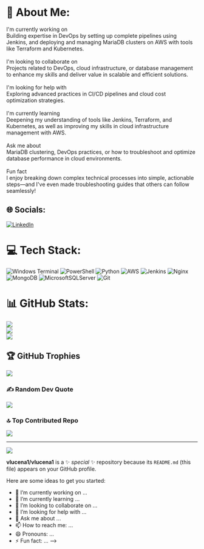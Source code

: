 # 💫 About Me:
I'm currently working on<br>Building expertise in DevOps by setting up complete pipelines using Jenkins, and deploying and managing MariaDB clusters on AWS with tools like Terraform and Kubernetes.<br><br>I'm looking to collaborate on<br>Projects related to DevOps, cloud infrastructure, or database management to enhance my skills and deliver value in scalable and efficient solutions.<br><br>I'm looking for help with<br>Exploring advanced practices in CI/CD pipelines and cloud cost optimization strategies.<br><br>I'm currently learning<br>Deepening my understanding of tools like Jenkins, Terraform, and Kubernetes, as well as improving my skills in cloud infrastructure management with AWS.<br><br>Ask me about<br>MariaDB clustering, DevOps practices, or how to troubleshoot and optimize database performance in cloud environments.<br><br>Fun fact<br>I enjoy breaking down complex technical processes into simple, actionable steps—and I've even made troubleshooting guides that others can follow seamlessly!


## 🌐 Socials:
[![LinkedIn](https://img.shields.io/badge/LinkedIn-%230077B5.svg?logo=linkedin&logoColor=white)](https://www.linkedin.com/in/victor-lucena-3a6b921ab/) 

# 💻 Tech Stack:
![Windows Terminal](https://img.shields.io/badge/Windows%20Terminal-%234D4D4D.svg?style=plastic&logo=windows-terminal&logoColor=white) ![PowerShell](https://img.shields.io/badge/PowerShell-%235391FE.svg?style=plastic&logo=powershell&logoColor=white) ![Python](https://img.shields.io/badge/python-3670A0?style=plastic&logo=python&logoColor=ffdd54) ![AWS](https://img.shields.io/badge/AWS-%23FF9900.svg?style=plastic&logo=amazon-aws&logoColor=white) ![Jenkins](https://img.shields.io/badge/jenkins-%232C5263.svg?style=plastic&logo=jenkins&logoColor=white) ![Nginx](https://img.shields.io/badge/nginx-%23009639.svg?style=plastic&logo=nginx&logoColor=white) ![MongoDB](https://img.shields.io/badge/MongoDB-%234ea94b.svg?style=plastic&logo=mongodb&logoColor=white) ![MicrosoftSQLServer](https://img.shields.io/badge/Microsoft%20SQL%20Server-CC2927?style=plastic&logo=microsoft%20sql%20server&logoColor=white) ![Git](https://img.shields.io/badge/git-%23F05033.svg?style=plastic&logo=git&logoColor=white)
# 📊 GitHub Stats:
![](https://github-readme-stats.vercel.app/api?username=vlucena1&theme=dark&hide_border=false&include_all_commits=false&count_private=false)<br/>
![](https://github-readme-streak-stats.herokuapp.com/?user=vlucena1&theme=dark&hide_border=false)<br/>
![](https://github-readme-stats.vercel.app/api/top-langs/?username=vlucena1&theme=dark&hide_border=false&include_all_commits=false&count_private=false&layout=compact)

## 🏆 GitHub Trophies
![](https://github-profile-trophy.vercel.app/?username=vlucena1&theme=radical&no-frame=false&no-bg=true&margin-w=4)

### ✍️ Random Dev Quote
![](https://quotes-github-readme.vercel.app/api?type=horizontal&theme=radical)

### 🔝 Top Contributed Repo
![](https://github-contributor-stats.vercel.app/api?username=vlucena1&limit=5&theme=dark&combine_all_yearly_contributions=true)

---
[![](https://visitcount.itsvg.in/api?id=vlucena1&icon=0&color=0)](https://visitcount.itsvg.in)

<!-- Proudly created with GPRM ( https://gprm.itsvg.in ) -->
**vlucena1/vlucena1** is a ✨ _special_ ✨ repository because its `README.md` (this file) appears on your GitHub profile.

Here are some ideas to get you started:

- 🔭 I’m currently working on ...
- 🌱 I’m currently learning ...
- 👯 I’m looking to collaborate on ...
- 🤔 I’m looking for help with ...
- 💬 Ask me about ...
- 📫 How to reach me: ...
- 😄 Pronouns: ...
- ⚡ Fun fact: ...
-->
